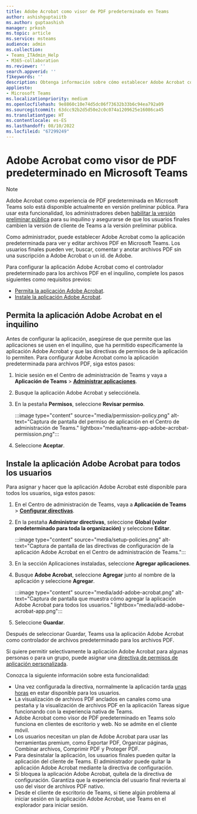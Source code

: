 ```yaml
---
title: Adobe Acrobat como visor de PDF predeterminado en Teams
author: ashishguptaiitb
ms.author: guptaashish
manager: prkosh
ms.topic: article
ms.service: msteams
audience: admin
ms.collection:
- Teams_ITAdmin_Help
- M365-collaboration
ms.reviewer: ''
search.appverid: ''
f1keywords: ''
description: Obtenga información sobre cómo establecer Adobe Acrobat como un visor de PDF predeterminado para ver y editar archivos PDF en Microsoft Teams.
appliesto:
- Microsoft Teams
ms.localizationpriority: medium
ms.openlocfilehash: 9e8860c10e74d5dc06f73632b33b6c94ea792a09
ms.sourcegitcommit: 63dcc92b2d5d50e2c0c074a1209625e16086ca45
ms.translationtype: HT
ms.contentlocale: es-ES
ms.lasthandoff: 08/10/2022
ms.locfileid: "67299249"
---
```

# <a name="adobe-acrobat-as-a-default-pdf-viewer-in-microsoft-teams"></a>Adobe Acrobat como visor de PDF predeterminado en Microsoft Teams

> [!NOTE]
> Adobe Acrobat como experiencia de PDF predeterminada en Microsoft Teams solo está disponible actualmente en versión preliminar pública. Para usar esta funcionalidad, los administradores deben [habilitar la versión preliminar pública](public-preview-doc-updates.md#enable-public-preview) para su inquilino y asegurarse de que los usuarios finales cambien la versión de cliente de Teams a la versión preliminar pública.

Como administrador, puede establecer Adobe Acrobat como la aplicación predeterminada para ver y editar archivos PDF en Microsoft Teams. Los usuarios finales pueden ver, buscar, comentar y anotar archivos PDF sin una suscripción a Adobe Acrobat o un id. de Adobe.

Para configurar la aplicación Adobe Acrobat como el controlador predeterminado para los archivos PDF en el inquilino, complete los pasos siguientes como requisitos previos:

* [Permita la aplicación Adobe Acrobat](#allow-adobe-acrobat-app-in-your-tenant).
* [Instale la aplicación Adobe Acrobat](#install-adobe-acrobat-app-for-all-users).

## <a name="allow-adobe-acrobat-app-in-your-tenant"></a>Permita la aplicación Adobe Acrobat en el inquilino

Antes de configurar la aplicación, asegúrese de que permite que las aplicaciones se usen en el inquilino, que ha permitido específicamente la aplicación Adobe Acrobat y que las directivas de permisos de la aplicación lo permiten. Para configurar Adobe Acrobat como la aplicación predeterminada para archivos PDF, siga estos pasos:

1. Inicie sesión en el Centro de administración de Teams y vaya a **Aplicación de Teams** > **[Administrar aplicaciones](https://admin.teams.microsoft.com/policies/manage-apps)**.

1. Busque la aplicación Adobe Acrobat y selecciónela.

1. En la pestaña **Permisos**, seleccione **Revisar permiso**.

   :::image type="content" source="media/permission-policy.png" alt-text="Captura de pantalla del permiso de aplicación en el Centro de administración de Teams." lightbox="media/teams-app-adobe-acrobat-permission.png":::

1. Seleccione **Aceptar**.

## <a name="install-adobe-acrobat-app-for-all-users"></a>Instale la aplicación Adobe Acrobat para todos los usuarios

Para asignar y hacer que la aplicación Adobe Acrobat esté disponible para todos los usuarios, siga estos pasos:

1. En el Centro de administración de Teams, vaya a **Aplicación de Teams** > [**Configurar directivas**](https://admin.teams.microsoft.com/policies/app-setup).

1. En la pestaña **Administrar directivas**, seleccione **Global (valor predeterminado para toda la organización)** y seleccione **Editar**.

   :::image type="content" source="media/setup-policies.png" alt-text="Captura de pantalla de las directivas de configuración de la aplicación Adobe Acrobat en el Centro de administración de Teams.":::

1. En la sección Aplicaciones instaladas, seleccione **Agregar aplicaciones**.

1. Busque **Adobe Acrobat**, seleccione **Agregar** junto al nombre de la aplicación y seleccione **Agregar**.

   :::image type="content" source="media/add-adobe-acrobat.png" alt-text="Captura de pantalla que muestra cómo agregar la aplicación Adobe Acrobat para todos los usuarios." lightbox="media/add-adobe-acrobat-app.png":::

1. Seleccione **Guardar**.

Después de seleccionar Guardar, Teams usa la aplicación Adobe Acrobat como controlador de archivos predeterminado para los archivos PDF.

Si quiere permitir selectivamente la aplicación Adobe Acrobat para algunas personas o para un grupo, puede asignar una [directiva de permisos de aplicación personalizada](teams-app-permission-policies.md).

Conozca la siguiente información sobre esta funcionalidad:

* Una vez configurada la directiva, normalmente la aplicación tarda [unas horas](teams-app-setup-policies.md) en estar disponible para los usuarios.
* La visualización de archivos PDF anclados en canales como una pestaña y la visualización de archivos PDF en la aplicación Tareas sigue funcionando con la experiencia nativa de Teams.
* Adobe Acrobat como visor de PDF predeterminado en Teams solo funciona en clientes de escritorio y web. No se admite en el cliente móvil.
* Los usuarios necesitan un plan de Adobe Acrobat para usar las herramientas premium, como Exportar PDF, Organizar páginas, Combinar archivos, Comprimir PDF y Proteger PDF.
* Para desinstalar la aplicación, los usuarios finales pueden quitar la aplicación del cliente de Teams. El administrador puede quitar la aplicación Adobe Acrobat mediante la directiva de configuración.
* Si bloquea la aplicación Adobe Acrobat, quítela de la directiva de configuración. Garantiza que la experiencia del usuario final revierta al uso del visor de archivos PDF nativo.
* Desde el cliente de escritorio de Teams, si tiene algún problema al iniciar sesión en la aplicación Adobe Acrobat, use Teams en el explorador para iniciar sesión.
